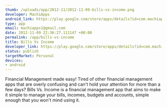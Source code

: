 ```yaml
--- 
thumb: /uploads/app/2012-11/2012-11-09-bills-vs-income.png
developer: MachiApps
android_link: https://play.google.com/store/apps/details?id=com.machiapps.bvifree
type: app
email: machiapps1@gmail.com
date: 2012-11-09 22:36:27.111147 +00:00
permalink: /app/bills-vs-income
title: Bills Vs Income
developer_link: https://play.google.com/store/apps/details?id=com.machiapps.bvifree
status: publish
targetMarket: Personal
devices: 
- android
---
```


Financial Management made easy! Tired of other financial management apps that are overly confusing and can't hold your attention for more than a few days? Bills Vs. Income is a financial management app that aims to make it simple to manage your bills, incomes, budgets and accounts, simple enough that you won't mind using it.
